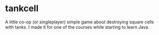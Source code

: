 # tankcell
A little co-op (or singleplayer) simple game about destroying square cells with tanks.
I made it for one of the courses while starting to learn Java.
